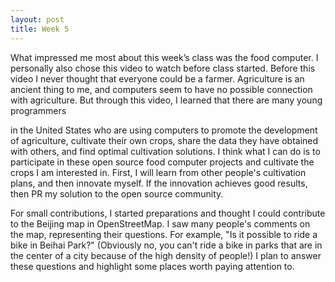 ```yaml
---
layout: post
title: Week 5
---
```




What impressed me most about this week’s class was the food computer. I personally also chose this video to watch before class started. Before this video I never thought that everyone could be a farmer. Agriculture is an ancient thing to me, and computers seem to have no possible connection with agriculture. But through this video, I learned that there are many young programmers
<!--more-->
in the United States who are using computers to promote the development of agriculture, cultivate their own crops, share the data they have obtained with others, and find optimal cultivation solutions. I think what I can do is to participate in these open source food computer projects and cultivate the crops I am interested in. First, I will learn from other people's cultivation plans, and then innovate myself. If the innovation achieves good results, then PR my solution to the open source community.

For small contributions, I started preparations and thought I could contribute to the Beijing map in OpenStreetMap. I saw many people's comments on the map, representing their questions. For example, "Is it possible to ride a bike in Beihai Park?" (Obviously no, you can't ride a bike in parks that are in the center of a city because of the high density of people!) I plan to answer these questions and highlight some places worth paying attention to.